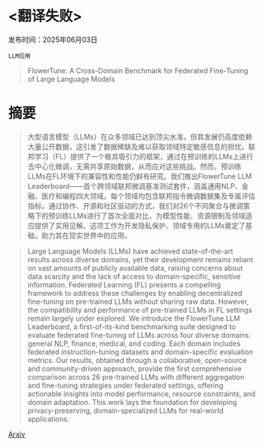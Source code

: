 # <翻译失败>

发布时间：2025年06月03日

`LLM应用`

> FlowerTune: A Cross-Domain Benchmark for Federated Fine-Tuning of Large Language Models

# 摘要

> 大型语言模型（LLMs）在众多领域已达到顶尖水准，但其发展仍高度依赖大量公开数据，这引发了数据稀缺及难以获取领域特定敏感信息的担忧。联邦学习（FL）提供了一个极具吸引力的框架，通过在预训练的LLMs上进行去中心化微调，无需共享原始数据，从而应对这些挑战。然而，预训练LLMs在FL环境下的兼容性和性能仍鲜有研究。我们推出FlowerTune LLM Leaderboard——首个跨领域联邦微调基准测试套件，涵盖通用NLP、金融、医疗和编程四大领域。每个领域均包含联邦指令微调数据集及专属评估指标。通过协作、开源和社区驱动的方式，我们对26个不同聚合与微调策略下的预训练LLMs进行了首次全面对比，为模型性能、资源限制及领域适应提供了实用见解。这项工作为开发隐私保护、领域专用的LLMs奠定了基础，助力其在现实世界中的应用。

> Large Language Models (LLMs) have achieved state-of-the-art results across diverse domains, yet their development remains reliant on vast amounts of publicly available data, raising concerns about data scarcity and the lack of access to domain-specific, sensitive information. Federated Learning (FL) presents a compelling framework to address these challenges by enabling decentralized fine-tuning on pre-trained LLMs without sharing raw data. However, the compatibility and performance of pre-trained LLMs in FL settings remain largely under explored. We introduce the FlowerTune LLM Leaderboard, a first-of-its-kind benchmarking suite designed to evaluate federated fine-tuning of LLMs across four diverse domains: general NLP, finance, medical, and coding. Each domain includes federated instruction-tuning datasets and domain-specific evaluation metrics. Our results, obtained through a collaborative, open-source and community-driven approach, provide the first comprehensive comparison across 26 pre-trained LLMs with different aggregation and fine-tuning strategies under federated settings, offering actionable insights into model performance, resource constraints, and domain adaptation. This work lays the foundation for developing privacy-preserving, domain-specialized LLMs for real-world applications.

[Arxiv](https://arxiv.org/abs/2506.02961)